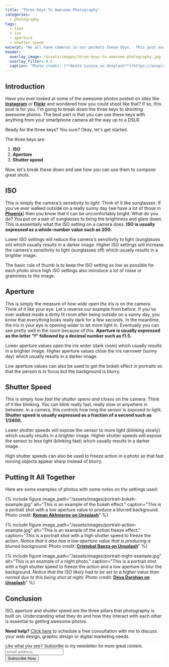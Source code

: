 ```yaml
---
title: "Three Keys To Awesome Photography"
categories:
  - photography
tags:
  - tips
  - iso
  - aperture
  - shutter-speed
excerpt: "We all have cameras in our pockets these days.  This post examines three keys to shooting great photos."
header:
  overlay_image: /assets/images/three-keys-to-awesome-photography.jpg
  overlay_filter: 0.5
  caption: "Photo credit: [**Anete Lusina on Unsplash**](https://unsplash.com/photos/n6jNHTg2C2w)"
---
```


## Introduction
Have you ever looked at some of the awesome photos posted on sites like [**Instagram**](https://www.instagram.com/) or [**Flickr**](https://www.flickr.com/) and wondered how you could shoot like that?  If so, this post is for you.  I'm going to break down the three keys to shooting awesome photos.  The best part is that you can use these keys with anything from your smartphone camera all the way up to a DSLR.

Ready for the three keys?  *You sure?*  Okay, let's get started.

The three keys are:
1.  **ISO**
2.  **Aperture**
3.  **Shutter speed**

Now, let's break these down and see how you can use them to compose great shots.

## ISO
This is simply the camera's *sensitivity to light*.  Think of it like sunglasses.  If you've ever walked outside on a really sunny day (we have a lot of those in [**Phoenix**](https://en.wikipedia.org/wiki/Phoenix,_Arizona)) then you know that it can be uncomfortably bright.  What do you do?  You put on a pair of sunglasses to bring the brightness and glare down.  This is essentially what the ISO setting on a camera does.  **ISO is usually expressed as a whole-number value such as 200.**

Lower ISO settings will reduce the camera's sensitivity to light (sunglasses on) which usually results in a darker image.  Higher ISO settings will increase the camera's sensitivity to light (sunglasses off) which usually results in a brighter image.

<p class="notice--success">The basic rule of thumb is to keep the ISO setting as low as possible for each photo since high ISO settings also introduce a lot of noise or graininess to the image.</p>

## Aperture
This is simply the measure of *how wide open the iris is* on the camera.  Think of it like your eye.  Let's reverse our example from before.  If you've ever walked inside a dimly lit room after being outside on a sunny day, you know that everything looks really dark for a few seconds.  In the meantime, the iris in your eye is opening wider to let more light in.  Eventually you can see pretty well in the room because of this.  **Aperture is usually expressed as the letter "f" followed by a decimal number such as f1.5.**

Lower aperture values open the iris wider (dark room) which usually results in a brighter image.  Higher aperture values close the iris narrower (sunny day) which usually results in a darker image.

<p class="notice--success">Low aperture values can also be used to get the bokeh effect in portraits so that the person is in focus but the background is blurry.</p>

## Shutter Speed
This is simply *how fast the shutter opens and closes* on the camera.  Think of it like blinking.  You can blink really fast, really slow or anywhere in between.  In a camera, this controls how long the sensor is exposed to light.  **Shutter speed is usually expressed as a fraction of a second such as 1/2400.**

Lower shutter speeds will expose the sensor to more light (blinking slowly) which usually results in a brighter image.  Higher shutter speeds will expose the sensor to less light (blinking fast) which usually results in a darker image.

<p class="notice--success">High shutter speeds can also be used to freeze action in a photo so that fast moving objects appear sharp instead of blurry.</p>

## Putting It All Together
Here are some examples of photos with some notes on the settings used:

{% include figure image_path="/assets/images/portrait-bokeh-example.jpg" alt="This is an example of the bokeh effect." caption="This is a portrait shot with a low aperture value to produce a blurred background. Photo credit: [**Roman Akhmerov on Unsplash**](https://unsplash.com/photos/Js6Hwobewi8)" %}

{% include figure image_path="/assets/images/portrait-action-example.jpg" alt="This is an example of the action freeze effect." caption="This is a portrait shot with a high shutter speed to freeze the action. *Notice that it also has a low aperture value that is producing a blurred background.* Photo credit: [**Cristobal Baeza on Unsplash**](https://unsplash.com/photos/FcQkpOUTyWI)" %}

{% include figure image_path="/assets/images/portrait-night-example.jpg" alt="This is an example of a night photo." caption="This is a portrait shot with a high shutter speed to freeze the action and a low aperture to blur the background. *Notice that the ISO likely had to be set to a higher value than normal due to this being shot at night.* Photo credit: [**Deva Darshan on Unsplash**](https://unsplash.com/photos/ZsXkO4RbwE8)" %}

## Conclusion
ISO, aperture and shutter speed are the three pillars that photography is built on.  Understanding what they do and how they interact with each other is essential to getting awesome photos.

<p class="notice--info"><b>Need help?</b>  <a href="/free-consultation/">Click here</a> to schedule a free consultation with me to discuss your web design, graphic design or digital marketing needs.</p>

<!-- Begin MailChimp Signup Form -->
<link href="//cdn-images.mailchimp.com/embedcode/slim-10_7.css" rel="stylesheet" type="text/css">
<style type="text/css">
	#mc_embed_signup{background:#fff; clear:left; font:14px Helvetica,Arial,sans-serif; }
	/* Add your own MailChimp form style overrides in your site stylesheet or in this style block.
	   We recommend moving this block and the preceding CSS link to the HEAD of your HTML file. */
</style>
<div id="mc_embed_signup">
<form action="https://bengilstrap.us19.list-manage.com/subscribe/post?u=f631cb726a5c965a7c24c5eea&amp;id=6bcdb2ecde" method="post" id="mc-embedded-subscribe-form" name="mc-embedded-subscribe-form" class="validate" target="_blank" novalidate>
    <div id="mc_embed_signup_scroll">
	<label for="mce-EMAIL">Like what you see?  Subscribe to my newsletter for more great content.</label>
	<input type="email" value="" name="EMAIL" class="email" id="mce-EMAIL" placeholder="email address" required>
    <!-- real people should not fill this in and expect good things - do not remove this or risk form bot signups-->
    <div style="position: absolute; left: -5000px;" aria-hidden="true"><input type="text" name="b_f631cb726a5c965a7c24c5eea_6bcdb2ecde" tabindex="-1" value=""></div>
    <div class="clear"><input type="submit" value="Subscribe Now" name="subscribe" id="mc-embedded-subscribe" class="button"></div>
    </div>
</form>
</div>

<!--End mc_embed_signup-->
